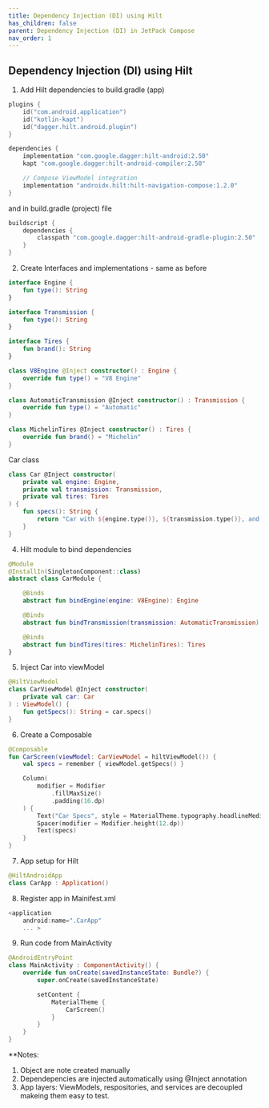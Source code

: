 ```yaml
---
title: Dependency Injection (DI) using Hilt
has_children: false
parent: Dependency Injection (DI) in JetPack Compose
nav_order: 1
---
```


## Dependency Injection (DI) using Hilt 

1. Add Hilt dependencies to build.gradle (app)

```kotlin
plugins {
    id("com.android.application")
    id("kotlin-kapt")
    id("dagger.hilt.android.plugin")
}

dependencies {
    implementation "com.google.dagger:hilt-android:2.50"
    kapt "com.google.dagger:hilt-android-compiler:2.50"

    // Compose ViewModel integration
    implementation "androidx.hilt:hilt-navigation-compose:1.2.0"
}
```

and in build.gradle (project) file
```kotlin
buildscript {
    dependencies {
        classpath "com.google.dagger:hilt-android-gradle-plugin:2.50"
    }
}
```

2. Create Interfaces and implementations - same as before

```kotlin
interface Engine {
    fun type(): String
}

interface Transmission {
    fun type(): String
}

interface Tires {
    fun brand(): String
}

class V8Engine @Inject constructor() : Engine {
    override fun type() = "V8 Engine"
}

class AutomaticTransmission @Inject constructor() : Transmission {
    override fun type() = "Automatic"
}

class MichelinTires @Inject constructor() : Tires {
    override fun brand() = "Michelin"
}
```

Car class 

```kotlin
class Car @Inject constructor(
    private val engine: Engine,
    private val transmission: Transmission,
    private val tires: Tires
) {
    fun specs(): String {
        return "Car with ${engine.type()}, ${transmission.type()}, and ${tires.brand()} tires."
    }
}
```

4. Hilt module to bind dependencies
```kotlin
@Module
@InstallIn(SingletonComponent::class)
abstract class CarModule {

    @Binds
    abstract fun bindEngine(engine: V8Engine): Engine

    @Binds
    abstract fun bindTransmission(transmission: AutomaticTransmission): Transmission

    @Binds
    abstract fun bindTires(tires: MichelinTires): Tires
}
```

5. Inject Car into viewModel

```kotlin
@HiltViewModel
class CarViewModel @Inject constructor(
    private val car: Car
) : ViewModel() {
    fun getSpecs(): String = car.specs()
}
```

6. Create a Composable
```kotlin
@Composable
fun CarScreen(viewModel: CarViewModel = hiltViewModel()) {
    val specs = remember { viewModel.getSpecs() }

    Column(
        modifier = Modifier
            .fillMaxSize()
            .padding(16.dp)
    ) {
        Text("Car Specs", style = MaterialTheme.typography.headlineMedium)
        Spacer(modifier = Modifier.height(12.dp))
        Text(specs)
    }
}
```

7. App setup for Hilt

```kotlin
@HiltAndroidApp
class CarApp : Application()
```

8. Register app in Mainifest.xml

```kotlin
<application
    android:name=".CarApp"
    ... >
```
9. Run code from MainActivity

```kotlin
@AndroidEntryPoint
class MainActivity : ComponentActivity() {
    override fun onCreate(savedInstanceState: Bundle?) {
        super.onCreate(savedInstanceState)

        setContent {
            MaterialTheme {
                CarScreen()
            }
        }
    }
}
```
**Notes: 
1. Object are note created manually
2. Dependepencies are injected automatically using @Inject annotation
3. App layers: ViewModels, respositories, and services are decoupled makeing them easy to test.